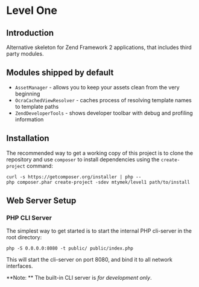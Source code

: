 Level One
=========

Introduction
------------
Alternative skeleton for Zend Framework 2 applications, that includes third party modules.

Modules shipped by default
--------------------------

* `AssetManager` - allows you to keep your assets clean from the very beginning
* `OcraCachedViewResolver` - caches process of resolving template names to template paths
* `ZendDeveloperTools` - shows developer toolbar with debug and profiling information

Installation
------------

The recommended way to get a working copy of this project is to clone the repository
and use `composer` to install dependencies using the `create-project` command:

    curl -s https://getcomposer.org/installer | php --
    php composer.phar create-project -sdev mtymek/level1 path/to/install

Web Server Setup
----------------

### PHP CLI Server

The simplest way to get started is to start the internal PHP cli-server in the root directory:

    php -S 0.0.0.0:8080 -t public/ public/index.php

This will start the cli-server on port 8080, and bind it to all network interfaces.

**Note: ** The built-in CLI server is *for development only*.
